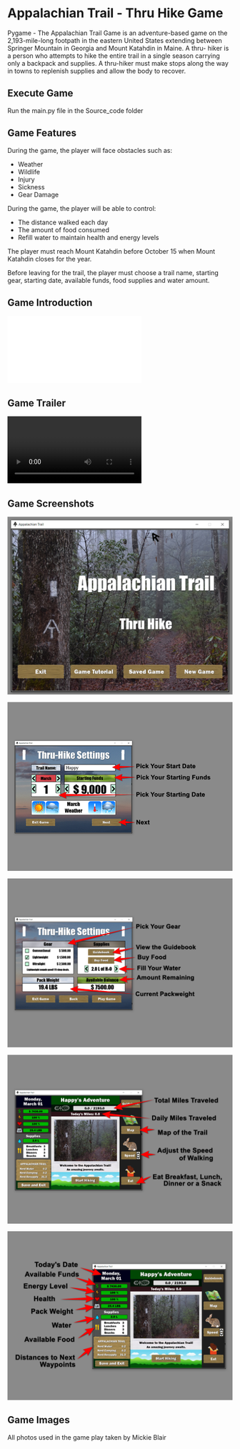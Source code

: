 # Appalachian Trail - Thru Hike Game

Pygame - The Appalachian Trail Game is an adventure-based game on the 2,193-mile-long footpath in the eastern United States extending between Springer Mountain in Georgia and Mount Katahdin in Maine.  A thru- hiker is a person who attempts to hike the entire trail in a single season carrying only a backpack and supplies.  A thru-hiker must make stops along the way in towns to replenish supplies and allow the body to recover. 

## Execute Game
Run the main.py file in the Source_code folder

## Game Features
During the game, the player will face obstacles such as:
* Weather
* Wildlife
* Injury
* Sickness
* Gear Damage

During the game, the player will be able to control:
* The distance walked each day
* The amount of food consumed
* Refill water to maintain health and energy levels

The player must reach Mount Katahdin before October 15 when Mount Katahdin closes for the year.

Before leaving for the trail, the player must choose a trail name, starting gear, starting date, available funds, food supplies and water amount.

## Game Introduction
![Game Introduction](Appalachian_Trail–Thru_Hike.pdf)

## Game Trailer
![Trailer Video](GameTrailer.mp4)

## Game Screenshots
![Start Screen](Source_Code/images/tutorial/game_start.jpg)

![Menu 1](Source_Code/images/tutorial/page1.png)

![Menu 2](Source_Code/images/tutorial/page2.png)

![Display 1](Source_Code/images/tutorial/display1.png)

![Display 2](Source_Code/images/tutorial/display2.png)

## Game Images
All photos used in the game play taken by Mickie Blair
